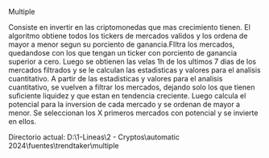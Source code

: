 Multiple

Consiste en invertir en las criptomonedas que mas crecimiento tienen.
El algoritmo obtiene todos los tickers de mercados validos y los ordena de mayor a menor segun su porciento de ganancia.FIltra los mercados, quedandose con los que tengan un ticker con porciento de ganancia superior a cero.
Luego se obtienen las velas 1h de los ultimos 7 dias de los mercados filtrados y se le calculan las estadisticas y valores para el analisis cuantitativo.
A partir de las estadisticas y valores para el analisis cuantitativo, se vuelven a filtrar los mercados, dejando solo los que tienen suficiente liquidez y que estan en tendencia creciente.
Luego calcula el potencial para la inversion de cada mercado y se ordenan de mayor a menor.
Se seleccionan los X primeros mercados con potencial y se invierte en ellos.


Directorio actual:
D:\1-Lineas\2 - Cryptos\automatic 2024\fuentes\trendtaker\multiple
